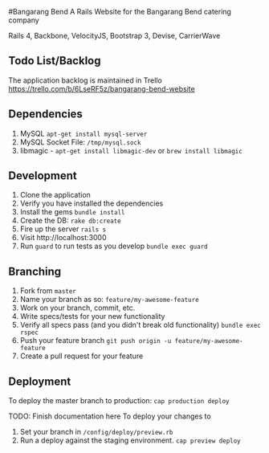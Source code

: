 #Bangarang Bend
A Rails Website for the Bangarang Bend catering company


Rails 4, Backbone, VelocityJS, Bootstrap 3, Devise, CarrierWave
## Todo List/Backlog
The application backlog is maintained in Trello
https://trello.com/b/6LseRF5z/bangarang-bend-website

## Dependencies

1. MySQL `apt-get install mysql-server`
1. MySQL Socket File: `/tmp/mysql.sock`
1. libmagic - `apt-get install libmagic-dev` or `brew install libmagic`

## Development

1. Clone the application
1. Verify you have installed the dependencies
1. Install the gems `bundle install`
1. Create the DB: `rake db:create`
1. Fire up the server `rails s`
1. Visit http://localhost:3000
1. Run `guard` to run tests as you develop `bundle exec guard`

## Branching

1. Fork from `master`
1. Name your branch as so: `feature/my-awesome-feature`
1. Work on your branch, commit, etc.
1. Write specs/tests for your new functionality
1. Verify all specs pass (and you didn't break old functionality) `bundle exec rspec`
1. Push your feature branch `git push origin -u feature/my-awesome-feature`
1. Create a pull request for your feature

## Deployment

To deploy the master branch to production: `cap production deploy`

TODO: Finish documentation here
To deploy your changes to
1. Set your branch in `/config/deploy/preview.rb`
1. Run a deploy against the staging environment. `cap preview deploy`
